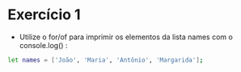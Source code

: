 # Exercício 1
* Utilize o for/of para imprimir os elementos da lista names com o console.log() :

```bash
let names = ['João', 'Maria', 'Antônio', 'Margarida'];
```